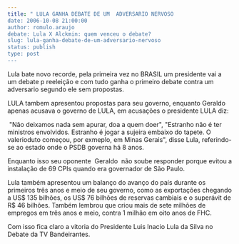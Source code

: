 ```yaml
---
title: " LULA GANHA DEBATE DE UM  ADVERSARIO NERVOSO 
date: 2006-10-08 21:00:00
author: romulo.araujo
debate: Lula X Alckmin: quem venceu o debate?
slug: lula-ganha-debate-de-um-adversario-nervoso
status: publish 
type: post
---
```


Lula bate novo recorde, pela primeira vez no BRASIL um presidente vai a um debate p reeleição e com tudo ganha o primeiro debate contra um adversario segundo ele sem propostas.


LULA tambem apresentou propostas para seu governo, enquanto Geraldo apenas acusava o governo de LULA, em acusações o presidente LULA diz:


 "Não deixamos nada sem apurar, doa a quem doer", "Estranho não é ter ministros envolvidos. Estranho é jogar a sujeira embaixo do tapete. O valerioduto começou, por exmeplo, em Minas Gerais", disse Lula, referindo-se ao estado onde o PSDB governa há 8 anos.  



Enquanto isso seu oponente  Geraldo  não soube responder porque evitou a instalação de 69 CPIs quando era governador de São Paulo.


Lula também apresentou um balanço do avanço do país durante os primeiros três anos e meio de seu governo, como as exportações chegando a US$ 135 bilhões, os US$ 76 bilhões de reservas cambiais e o superávit de R$ 46 bilhões. Também lembrou que criou mais de sete milhões de empregos em três anos e meio, contra 1 milhão em oito anos de FHC.  



Com isso fica claro a vitoria do Presidente Luis Inacio Lula da Silva no Debate da TV Bandeirantes. 


